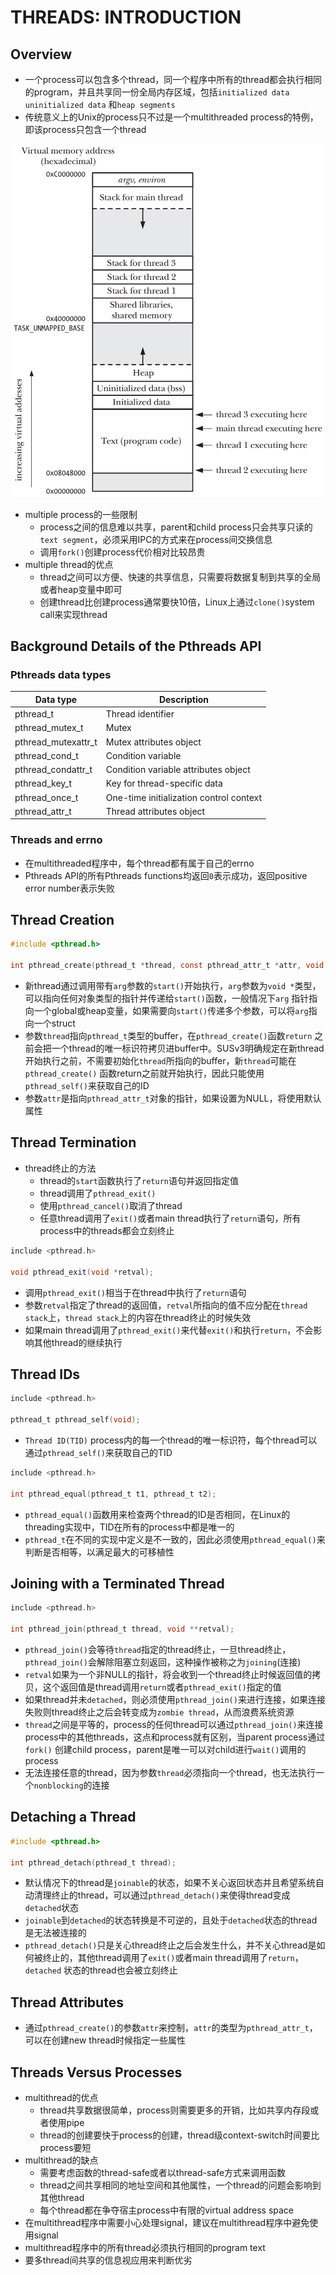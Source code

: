 # THREADS: INTRODUCTION

## Overview

- 一个process可以包含多个thread，同一个程序中所有的thread都会执行相同的program，并且共享同一份全局内存区域，包括`initialized data` `uninitialized data`
  和`heap segments`
- 传统意义上的Unix的process只不过是一个multithreaded process的特例，即该process只包含一个thread

![29-1.png](./img/29-1.png)

- multiple process的一些限制
	- process之间的信息难以共享，parent和child process只会共享只读的`text segment`，必须采用IPC的方式来在process间交换信息
	- 调用`fork()`创建process代价相对比较昂贵
- multiple thread的优点
	- thread之间可以方便、快速的共享信息，只需要将数据复制到共享的全局或者heap变量中即可
	- 创建thread比创建process通常要快10倍，Linux上通过`clone()`system call来实现thread

## Background Details of the Pthreads API

### Pthreads data types

| Data type           | Description                             |
|---------------------|-----------------------------------------|
| pthread_t           | Thread identifier                       |
| pthread_mutex_t     | Mutex                                   |
| pthread_mutexattr_t | Mutex attributes object                 |
| pthread_cond_t      | Condition variable                      |
| pthread_condattr_t  | Condition variable attributes object    |
| pthread_key_t       | Key for thread-specific data            |
| pthread_once_t      | One-time initialization control context |
| pthread_attr_t      | Thread attributes object                |

### Threads and errno

- 在multithreaded程序中，每个thread都有属于自己的errno
- Pthreads API的所有Pthreads functions均返回`0`表示成功，返回positive error number表示失败

## Thread Creation

```c
#include <pthread.h>

int pthread_create(pthread_t *thread, const pthread_attr_t *attr, void *(*start)(void *), void *arg);
```

- 新thread通过调用带有`arg`参数的`start()`开始执行，`arg`参数为`void *`类型，可以指向任何对象类型的指针并传递给`start()`函数，一般情况下`arg`
  指针指向一个global或heap变量，如果需要向`start()`传递多个参数，可以将`arg`指向一个struct
- 参数`thread`指向`pthread_t`类型的buffer，在`pthread_create()`函数`return`
  之前会把一个thread的唯一标识符拷贝进buffer中。SUSv3明确规定在新thread开始执行之前，不需要初始化`thread`所指向的buffer，新`thread`可能在`pthread_create()`
  函数return之前就开始执行，因此只能使用`pthread_self()`来获取自己的ID
- 参数`attr`是指向`pthread_attr_t`对象的指针，如果设置为NULL，将使用默认属性

## Thread Termination

- thread终止的方法
	- thread的`start`函数执行了`return`语句并返回指定值
	- thread调用了`pthread_exit()`
	- 使用`pthread_cancel()`取消了thread
	- 任意thread调用了`exit()`或者main thread执行了`return`语句，所有process中的threads都会立刻终止

```c
include <pthread.h>

void pthread_exit(void *retval);
```

- 调用`pthread_exit()`相当于在thread中执行了`return`语句
- 参数`retval`指定了thread的返回值，`retval`所指向的值不应分配在`thread stack`上，`thread stack`上的内容在thread终止的时候失效
- 如果main thread调用了`pthread_exit()`来代替`exit()`和执行`return`，不会影响其他thread的继续执行

## Thread IDs

```c
include <pthread.h>

pthread_t pthread_self(void);
```

- `Thread ID(TID)` process内的每一个thread的唯一标识符，每个thread可以通过`pthread_self()`来获取自己的TID

```c
include <pthread.h>

int pthread_equal(pthread_t t1, pthread_t t2);
```

- `pthread_equal()`函数用来检查两个thread的ID是否相同，在Linux的threading实现中，TID在所有的process中都是唯一的
- `pthread_t`在不同的实现中定义是不一致的，因此必须使用`pthread_equal()`来判断是否相等，以满足最大的可移植性

## Joining with a Terminated Thread

```c
include <pthread.h>

int pthread_join(pthread_t thread, void **retval);
```

- `pthread_join()`会等待`thread`指定的thread终止，一旦thread终止，`pthread_join()`会解除阻塞立刻返回，这种操作被称之为`joining`(连接)
- `retval`如果为一个非NULL的指针，将会收到一个thread终止时候返回值的拷贝，这个返回值是thread调用`return`或者`pthread_exit()`指定的值
- 如果thread并未`detached`，则必须使用`pthread_join()`来进行连接，如果连接失败则thread终止之后会转变成为`zombie thread`，从而浪费系统资源
- `thread`之间是平等的，process的任何thread可以通过`pthread_join()`来连接process中的其他threads，这点和process就有区别，当parent process通过`fork()`
  创建child process，parent是唯一可以对child进行`wait()`调用的process
- 无法连接任意的thread，因为参数`thread`必须指向一个thread，也无法执行一个`nonblocking`的连接

## Detaching a Thread

```c
#include <pthread.h>

int pthread_detach(pthread_t thread);
```

- 默认情况下的thread是`joinable`的状态，如果不关心返回状态并且希望系统自动清理终止的thread，可以通过`pthread_detach()`来使得thread变成`detached`状态
- `joinable`到`detached`的状态转换是不可逆的，且处于`detached`状态的thread是无法被连接的
- `pthread_detach()`只是关心thread终止之后会发生什么，并不关心thread是如何被终止的，其他thread调用了`exit()`或者main thread调用了`return`，`detached`
  状态的thread也会被立刻终止

## Thread Attributes

- 通过`pthread_create()`的参数`attr`来控制，`attr`的类型为`pthread_attr_t`，可以在创建new thread时候指定一些属性

## Threads Versus Processes

- multithread的优点
	- thread共享数据很简单，process则需要更多的开销，比如共享内存段或者使用pipe
	- thread的创建要快于process的创建，thread级context-switch时间要比process要短
- multithread的缺点
	- 需要考虑函数的thread-safe或者以thread-safe方式来调用函数
	- thread之间共享相同的地址空间和其他属性，一个thread的问题会影响到其他thread
	- 每个thread都在争夺宿主process中有限的virtual address space
- 在multithread程序中需要小心处理signal，建议在multithread程序中避免使用signal
- multithread程序中的所有thread必须执行相同的program text
- 要多thread间共享的信息视应用来判断优劣
    